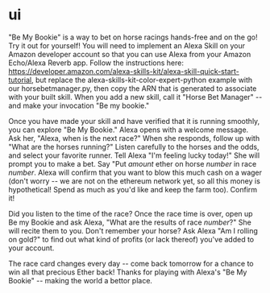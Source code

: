 # ui
"Be My Bookie" is a way to bet on horse racings hands-free and on the go!  Try it out for yourself!  You will need to implement an Alexa Skill on your Amazon developer account so that you can use Alexa from your Amazon Echo/Alexa Reverb app.  Follow the instructions here:
https://developer.amazon.com/alexa-skills-kit/alexa-skill-quick-start-tutorial, but replace the alexa-skills-kit-color-expert-python example with our horsebetmanager.py, then copy the ARN that is generated to associate with your built skill.  When you add a new skill, call it "Horse Bet Manager" -- and make your invocation "Be my bookie."

Once you have made your skill and have verified that it is running smoothly, you can explore "Be My Bookie."  Alexa opens with a welcome message.  Ask her, "Alexa, when is the next race?"  When she responds, follow up with "What are the horses running?" Listen carefully to the horses and the odds, and select your favorite runner.  Tell Alexa "I'm feeling lucky today!"  She will prompt you to make a bet.  Say "Put *amount* ether on horse *number* in race *number*.  Alexa will confirm that you want to blow this much cash on a wager (don't worry -- we are not on the ethereum network yet, so all this money is hypothetical!  Spend as much as you'd like and keep the farm too).  Confirm it!

Did you listen to the time of the race?  Once the race time is over, open up Be my Bookie and ask Alexa, "What are the results of race *number*?"  She will recite them to you.  Don't remember your horse?  Ask Alexa "Am I rolling on gold?" to find out what kind of profits (or lack thereof) you've added to your account.

The race card changes every day -- come back tomorrow for a chance to win all that precious Ether back!  Thanks for playing with Alexa's "Be My Bookie" -- making the world a bettor place.

